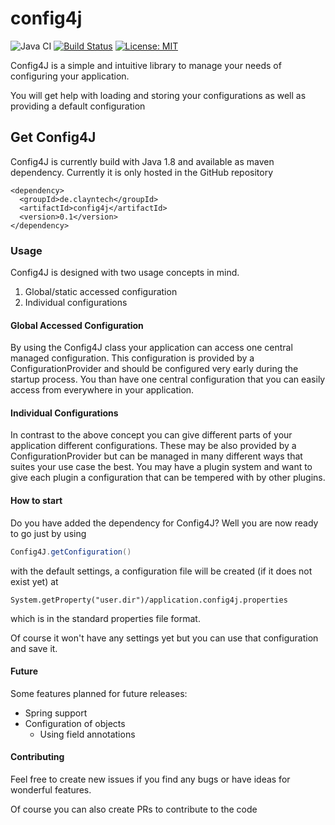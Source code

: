 # config4j

![Java CI](https://github.com/Clayn/config4j/workflows/Java%20CI/badge.svg) 
[![Build Status](http://www.clayncraft.de:8080/buildStatus/icon?job=Config4J%2Fmaster)](http://www.clayncraft.de:8080/job/Config4J/job/master/)
[![License: MIT](https://img.shields.io/badge/License-MIT-yellow.svg)](https://opensource.org/licenses/MIT)

Config4J is a simple and intuitive library to manage your needs of configuring your application.

You will get help with loading and storing your configurations as well as providing a default configuration

## Get Config4J

Config4J is currently build with Java 1.8 and available as maven dependency. 
Currently it is only hosted in the GitHub repository

````
<dependency>
  <groupId>de.clayntech</groupId>
  <artifactId>config4j</artifactId>
  <version>0.1</version>
</dependency>
````

### Usage

Config4J is designed with two usage concepts in mind.

1. Global/static accessed configuration
2. Individual configurations

#### Global Accessed Configuration

By using the Config4J class your application can access one central managed configuration. This configuration 
is provided by a ConfigurationProvider and should be configured very early during the startup process. 
You than have one central configuration that you can easily access from everywhere in your application. 


#### Individual Configurations

In contrast to the above concept you can give different parts of your application different configurations. 
These may be also provided by a ConfigurationProvider but can be managed in many different ways that suites your use case 
the best. You may have a plugin system and want to give each plugin a configuration that can be tempered with by other plugins. 

#### How to start

Do you have added the dependency for Config4J? Well you are now ready to go just by using 

````java
Config4J.getConfiguration()
````

with the default settings, a configuration file will be created (if it does not exist yet) 
at 
````
System.getProperty("user.dir")/application.config4j.properties
````
which is in the standard properties file format. 

Of course it won't have any settings yet but you can use that configuration and save it.

#### Future

Some features planned for future releases:

* Spring support
* Configuration of objects
    * Using field annotations
    
#### Contributing

Feel free to create new issues if you find any bugs or have ideas for wonderful features. 

Of course you can also create PRs to contribute to the code